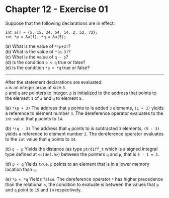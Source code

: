 # Chapter 12 - Exercise 01

Suppose that the following declarations are in effect:  

```
int a[] = {5, 15, 34, 54, 14, 2, 52, 72};
int *p = &a[1], *q = &a[5];
```

(a) What is the value of `*(p+3)`?  
(b) What is the value of `*(q-3)`?  
(c) What is the value of `q - p`?  
(d) Is the condition `p < q` true or false?  
(e) Is the condition `*p < *q` true or false?  

---

After the statement declarations are evaluated:  
`a` is an integer array of size `8`.  
`p` and `q` are pointers to integer. 
`p` is initialized to the address that points to the element `1` of `a` and `q` to element `5`.  

(a)
`*(p + 3)` 
The address that `p` points to is added `3` elements, `(1 + 3)` yields a reference to element number `4`. The dereference operator evaluates to the `int` value that `p` points to `14`.  

(b)
`*(q - 3)`
The address that `q` points to is subtracted `3` elements, `(5 - 3)` yields a reference to element number `2`. The dereference operator evaluates to the `int` value that `q` points to `34`.  

(c)
`q - p`
Yields the distance (as type `ptrdiff_t` which is a signed integral type defined at `<stdef.h>`) between the pointers `q` and `p`, that is `5 - 1 = 4`.  

(d)
`p < q`
Yields `true`. `p` points to an element that is in a lower memory location than `q`.  

(e)
`*p < *q`
Yields `false`. The dereference operator `*` has higher precedence than the relational `<`, the condition to evaluate is between the values that `p` and `q` point to `15` and `14` respectively.  
